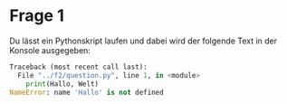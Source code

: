# Frage 1

Du lässt  ein Pythonskript laufen und dabei wird der folgende  Text in der Konsole ausgegeben:

```python
Traceback (most recent call last):
  File "../f2/question.py", line 1, in <module>
    print(Hallo, Welt)
NameError: name 'Hallo' is not defined
```